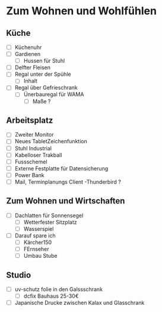 # Zum Wohnen und Wohlfühlen

## Küche
- [ ] Küchenuhr
- [ ] Gardienen
    - [ ] Hussen für Stuhl
- [ ] Delfter Fleisen
- [ ] Regal unter der Spühle
    - [ ] Inhalt
- [ ] Regal über Gefrieschrank
    - [ ] Ünerbauregal für WAMA
        - [ ] Maße ?

## Arbeitsplatz
- [ ] Zweiter Monitor
- [ ] Neues TabletZeichenfunktion
- [ ] Stuhl Industrial
- [ ] Kabelloser Trakball
- [ ] Fussschemel
- [ ] Externe Festplatte für Datensicherung
- [ ] Power Bank
- [ ] Mail, Terminplanungs Client -Thunderbird ?
## Zum Wohnen und Wirtschaften
- [ ] Dachlatten für Sonnensegel
    - [ ] Wetterfester Sitzplatz
    - [ ] Wasserspiel
- [ ] Darauf spare ich
    - [ ] Kärcher150
    - [ ] FErnseher
    - [ ] Umbau Stube

## Studio


- [ ] uv-schutz folie in den Galssschrank
    - [ ] dcfix Bauhaus 25-30€
- [ ] Japanische Drucke zwischen Kalax und Glasschrank